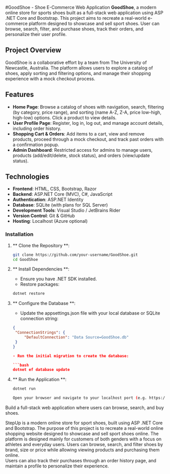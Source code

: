 #GoodShoe - Shoe E-Commerce Web Application
**GoodShoe**, a modern online store for sports shoes built as a full-stack web application using ASP .NET Core and Bootstrap. This project aims to recreate a real-world e-commerce platform designed to showcase and sell sport shoes. 
User can browse, search, filter, and purchase shoes, track their orders, and personalize their user profile.

## Project Overview
GoodShoe is a collaborative effort by a team from The University of Newcastle, Australia. The platform allows users to explore a catalog of shoes, apply sorting and filtering options, and manage their shopping experience with a mock checkout process.

## Features

- **Home Page**: Browse a catalog of shoes with navigation, search, filtering (by category, price range), and sorting (name A-Z, Z-A, price low-high, high-low) options. Click a product to view details.
- **User Profile Page**: Register, log in, log out, and manage account details, including order history.
- **Shopping Cart & Orders**: Add items to a cart, view and remove products, proceed through a mock checkout, and track past orders with a confirmation popup.
- **Admin Dashboard**: Restricted access for admins to manage users, products (add/edit/delete, stock status), and orders (view/update status).

## Technologies

- **Frontend**: HTML, CSS, Bootstrap, Razor
- **Backend**: ASP.NET Core (MVC), C#, JavaScript
- **Authentication**: ASP.NET Identity
- **Database**: SQLite (with plans for SQL Server)
- **Development Tools**: Visual Studio / JetBrains Rider
- **Version Control**: Git & GitHub
- **Hosting**: Localhost (Azure optional)

### Installation
1. ** Clone the Repository **:
   ```bash
   git clone https://github.com/your-username/GoodShoe.git
   cd GoodShoe

2. ** Install Dependencies **:
   - Ensure you have .NET SDK installed.
   - Restore packages:

   ```bash
   dotnet restore

3. ** Configure the Database **:
   - Update the appsettings.json file with your local database or SQLite connection string:
   ```json
   {
  	"ConnectionStrings": {
    	"DefaultConnection": "Data Source=GoodShoe.db"
  	}
   }

   - Run the initial migration to create the database:

   ```bash
   dotnet ef database update

4. ** Run the Application **:
   ```bash
   dotnet run

   Open your browser and navigate to your localhost port (e.g. https://localhost:5001).

Build a full-stack web application where users can browse, search, and buy shoes.

StepUp is a modern online store for sport shoes, built using ASP .NET Core and Bootstrap. 
The purpose of this project is to recreate a real-world online shopping website designed to showcase and sell sport shoes online. 
The platform is designed mainly for customers of both genders with a focus on athletes and everyday users. 
Users can browse, search, and filter shoes by brand, size or price while allowing viewing products and purchasing them online.  
Users can also track their purchases through an order history page, and maintain a profile to personalize their experience.
